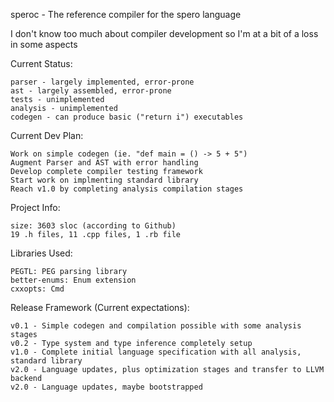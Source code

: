 speroc - The reference compiler for the spero language

I don't know too much about compiler development so I'm at a bit of a loss in some aspects

Current Status:

    parser - largely implemented, error-prone
    ast - largely assembled, error-prone
    tests - unimplemented
    analysis - unimplemented
    codegen - can produce basic ("return i") executables

Current Dev Plan:

    Work on simple codegen (ie. "def main = () -> 5 + 5")
    Augment Parser and AST with error handling
    Develop complete compiler testing framework
    Start work on implmenting standard library
    Reach v1.0 by completing analysis compilation stages

Project Info:

    size: 3603 sloc (according to Github)
    19 .h files, 11 .cpp files, 1 .rb file
    
Libraries Used:

    PEGTL: PEG parsing library
    better-enums: Enum extension
    cxxopts: Cmd

Release Framework (Current expectations):

    v0.1 - Simple codegen and compilation possible with some analysis stages
    v0.2 - Type system and type inference completely setup
    v1.0 - Complete initial language specification with all analysis, standard library
    v2.0 - Language updates, plus optimization stages and transfer to LLVM backend
    v2.0 - Language updates, maybe bootstrapped